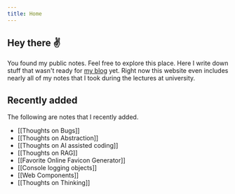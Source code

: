 ```yaml
---
title: Home
---
```

## Hey there ✌️

You found my public notes. Feel free to explore this place. Here I write down stuff that wasn't ready for [my blog](https://marc-julian.com/blog) yet. Right now this website even includes nearly all of my notes that I took during the lectures at university.

## Recently added

The following are notes that I recently added. 

- [[Thoughts on Bugs]]
- [[Thoughts on Abstraction]]
- [[Thoughts on AI assisted coding]]
- [[Thoughts on RAG]]
- [[Favorite Online Favicon Generator]]
- [[Console logging objects]]
- [[Web Components]]
- [[Thoughts on Thinking]]


